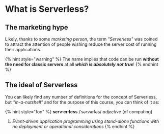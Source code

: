 # What is Serverless?

## The marketing hype

Likely, thanks to some _marketing person_, the term _"Serverless"_ was coined to attract the attention of people wishing reduce the server cost of running their applications.

{% hint style="warning" %}
The name implies that code can be run **without the need for classic servers** at all _**which is absolutely not true**_!
{% endhint %}

## The ideal of Serverless

You can likely find any number of definitions for the concept of Serverless, but _"in-a-nutshell"_ and for the purpose of this course, you can think of it as:

{% hint style="foo" %}
**serv&middot;er&middot;less**
/ˈs&#601;rv&#601;rl&#601;s/
_adjective_ (of computing)
1. _Event-driven application programming using stand-alone functions with no deployment or operational considerations_
{% endhint %}
